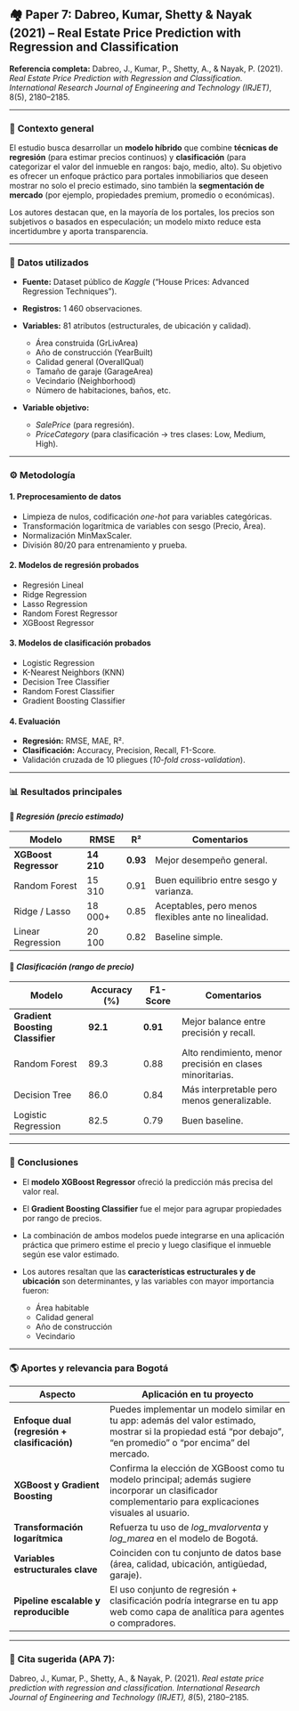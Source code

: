 ## 🏘️ **Paper 7: Dabreo, Kumar, Shetty & Nayak (2021) – Real Estate Price Prediction with Regression and Classification**

**Referencia completa:**
Dabreo, J., Kumar, P., Shetty, A., & Nayak, P. (2021). *Real Estate Price Prediction with Regression and Classification.* *International Research Journal of Engineering and Technology (IRJET)*, 8(5), 2180–2185.

---

### 📘 **Contexto general**

El estudio busca desarrollar un **modelo híbrido** que combine **técnicas de regresión** (para estimar precios continuos) y **clasificación** (para categorizar el valor del inmueble en rangos: bajo, medio, alto).
Su objetivo es ofrecer un enfoque práctico para portales inmobiliarios que deseen mostrar no solo el precio estimado, sino también la **segmentación de mercado** (por ejemplo, propiedades premium, promedio o económicas).

Los autores destacan que, en la mayoría de los portales, los precios son subjetivos o basados en especulación; un modelo mixto reduce esta incertidumbre y aporta transparencia.

---

### 🧩 **Datos utilizados**

* **Fuente:** Dataset público de *Kaggle* (“House Prices: Advanced Regression Techniques”).
* **Registros:** 1 460 observaciones.
* **Variables:** 81 atributos (estructurales, de ubicación y calidad).

  * Área construida (GrLivArea)
  * Año de construcción (YearBuilt)
  * Calidad general (OverallQual)
  * Tamaño de garaje (GarageArea)
  * Vecindario (Neighborhood)
  * Número de habitaciones, baños, etc.
* **Variable objetivo:**

  * *SalePrice* (para regresión).
  * *PriceCategory* (para clasificación → tres clases: Low, Medium, High).

---

### ⚙️ **Metodología**

#### 1. **Preprocesamiento de datos**

* Limpieza de nulos, codificación *one-hot* para variables categóricas.
* Transformación logarítmica de variables con sesgo (Precio, Área).
* Normalización MinMaxScaler.
* División 80/20 para entrenamiento y prueba.

#### 2. **Modelos de regresión probados**

* Regresión Lineal
* Ridge Regression
* Lasso Regression
* Random Forest Regressor
* XGBoost Regressor

#### 3. **Modelos de clasificación probados**

* Logistic Regression
* K-Nearest Neighbors (KNN)
* Decision Tree Classifier
* Random Forest Classifier
* Gradient Boosting Classifier

#### 4. **Evaluación**

* **Regresión:** RMSE, MAE, R².
* **Clasificación:** Accuracy, Precision, Recall, F1-Score.
* Validación cruzada de 10 pliegues (*10-fold cross-validation*).

---

### 📊 **Resultados principales**

#### 🔹 *Regresión (precio estimado)*

| Modelo                | RMSE       | R²       | Comentarios                                          |
| --------------------- | ---------- | -------- | ---------------------------------------------------- |
| **XGBoost Regressor** | **14 210** | **0.93** | Mejor desempeño general.                             |
| Random Forest         | 15 310     | 0.91     | Buen equilibrio entre sesgo y varianza.              |
| Ridge / Lasso         | 18 000+    | 0.85     | Aceptables, pero menos flexibles ante no linealidad. |
| Linear Regression     | 20 100     | 0.82     | Baseline simple.                                     |

#### 🔹 *Clasificación (rango de precio)*

| Modelo                           | Accuracy (%) | F1-Score | Comentarios                                               |
| -------------------------------- | ------------ | -------- | --------------------------------------------------------- |
| **Gradient Boosting Classifier** | **92.1**     | **0.91** | Mejor balance entre precisión y recall.                   |
| Random Forest                    | 89.3         | 0.88     | Alto rendimiento, menor precisión en clases minoritarias. |
| Decision Tree                    | 86.0         | 0.84     | Más interpretable pero menos generalizable.               |
| Logistic Regression              | 82.5         | 0.79     | Buen baseline.                                            |

---

### 🧠 **Conclusiones**

* El **modelo XGBoost Regressor** ofreció la predicción más precisa del valor real.
* El **Gradient Boosting Classifier** fue el mejor para agrupar propiedades por rango de precios.
* La combinación de ambos modelos puede integrarse en una aplicación práctica que primero estime el precio y luego clasifique el inmueble según ese valor estimado.
* Los autores resaltan que las **características estructurales y de ubicación** son determinantes, y las variables con mayor importancia fueron:

  * Área habitable
  * Calidad general
  * Año de construcción
  * Vecindario

---

### 🌎 **Aportes y relevancia para Bogotá**

| Aspecto                                      | Aplicación en tu proyecto                                                                                                                                       |
| -------------------------------------------- | --------------------------------------------------------------------------------------------------------------------------------------------------------------- |
| **Enfoque dual (regresión + clasificación)** | Puedes implementar un modelo similar en tu app: además del valor estimado, mostrar si la propiedad está “por debajo”, “en promedio” o “por encima” del mercado. |
| **XGBoost y Gradient Boosting**              | Confirma la elección de XGBoost como tu modelo principal; además sugiere incorporar un clasificador complementario para explicaciones visuales al usuario.      |
| **Transformación logarítmica**               | Refuerza tu uso de *log_mvalorventa* y *log_marea* en el modelo de Bogotá.                                                                                      |
| **Variables estructurales clave**            | Coinciden con tu conjunto de datos base (área, calidad, ubicación, antigüedad, garaje).                                                                         |
| **Pipeline escalable y reproducible**        | El uso conjunto de regresión + clasificación podría integrarse en tu app web como capa de analítica para agentes o compradores.                                 |

---

### 📖 **Cita sugerida (APA 7):**

Dabreo, J., Kumar, P., Shetty, A., & Nayak, P. (2021). *Real estate price prediction with regression and classification.* *International Research Journal of Engineering and Technology (IRJET), 8*(5), 2180–2185.

